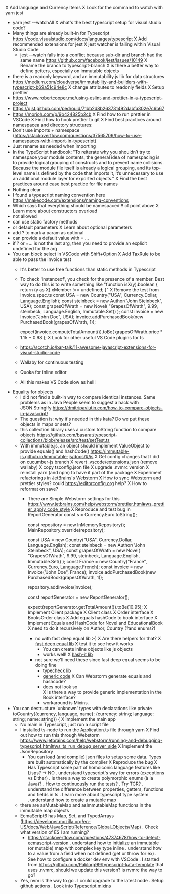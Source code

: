 X Add language and Currency Items
X Look for the command to watch with yarn jest
  - yarn jest --watchAll
X what's the best typescript setup for visual studio code?
  - Many things are already built-in for Typescript https://code.visualstudio.com/docs/languages/typescript
  X Add recommended extensions for jest
  X jest watcher is failing within Visual Studio Code
    - jest --watch falls into a conflict because sub-dir and branch had the same name 
      https://github.com/facebook/jest/issues/10149
    X Rename the branch to typescript-branch
X is there a better way to define getters, especially on immutable objects
  - there is a readonly keyword, and an immutability.js lib for data structures
    https://medium.com/cloudverse/immutability-and-builders-with-typescript-b69a51c94e8c
  X change attributes to readonly fields
X Setup prettier
  - https://www.robertcooper.me/using-eslint-and-prettier-in-a-typescript-project
  - https://gist.github.com/pedrouid/71bb2d8b263731492dabfa302e7c6b67
  - https://morioh.com/p/9b424825b2cb
  X Find how to run prettier in VSCode
  X Find how to hook prettier to git
X Find best practices around namespacea and directory structures:
  - Don't use imports + namespace (https://stackoverflow.com/questions/37565709/how-to-use-namespaces-with-import-in-typescript)
  - Just rename as needed when importing
  - In the TypeScript handbook: "To reiterate why you shouldn’t try to namespace your module contents, the general idea of namespacing is to provide logical grouping of constructs and to prevent name collisions. Because the module file itself is already a logical grouping, and its top-level name is defined by the code that imports it, it’s unnecessary to use an additional module layer for exported objects."
X Find the best practices around case best practice for file names
  - Nothing clear
  - I found a typescript naming convention here https://makecode.com/extensions/naming-conventions
  - Which says that everything should be namespaced!!! cf point above
X Learn more about constructors overload
  - not allowed
  - can use static factory methods
  - or default parameters
X Learn about optional parameters
  - add ? to mark a param as optional
  - can provide a default value with = ...
  - if ? or =... is not the last arg, then you need to provide an explicit undefined for the arg
- You can block select in VSCode with Shift+Option
X Add TaxRule to be able to pass the invoice test
  - It's better to use free functions than static methods in Typescript
  - To check 'instanceof', you check for the presence of a member. Best way to do this is to write something like "function isX(y):boolean { return (y as X).xMember !== undefined; }"
X Remove the test from Invoice.spec.ts
    const USA = new Country("USA", Currency.Dollar, Language.English);
    const steinbeck = new Author("John Steinbeck", USA);
    const grapesOfWrath = new Novel(
    "GrapesOfWrath",
    9.99,
    steinbeck,
    Language.English,
    Immutable.Set()
    );
    const invoice = new Invoice("John Doe", USA);
    invoice.addPurchasedBook(new PurchasedBook(grapesOfWrath, 1));

    expect(invoice.computeTotalAmount()).toBe(
    grapesOfWrath.price * 1.15 * 0.98
    );
X Look for other useful VS Code plugins for ts
  - https://scotch.io/bar-talk/11-awesome-javascript-extensions-for-visual-studio-code
  - Wallaby for continuous testing
  - Quoka for inline editor
  - All this makes VS Code slow as hell!
- Equality for objects
  - I did not find a built-in way to compare identical instances. Same problems as in Java
    People seem to suggest a hack with JSON.Stringify https://dmitripavlutin.com/how-to-compare-objects-in-javascript/
  - The question is: why it's needed in this kata? Do we put these objects in maps or sets?
  - this collection library uses a custom toString function to compare objects https://github.com/basarat/typescript-collections/blob/release/src/test/setTest.ts
  - With immutable.js, an object should implement ValueObject to provide equals() and hashCode() https://immutable-js.github.io/immutable-js/docs/#/is
X Get config changes that I did on cucumber-js branch
  X revert .vscode/extensions.json (remove wallaby)
  X copy tsconfig.json file
  X upgrade .nvmrc version
  X reinstall yarn (and npm) to have it part of the package
X Experiment refactorings in JetBrains's Webstorm
  X How to sync Webstorm and prettier styles? could https://editorconfig.org help?
  X How to reformat on save?
    - There are Simple Webstorm settings for this https://www.jetbrains.com/help/webstorm/prettier.html#ws_prettier_apply_code_style
X Reproduce and test bug in ReportGenerator
      const s = Currency.Euro.toString();

      const repository = new InMemoryRepository();
      MainRepository.override(repository);

      const USA = new Country("USA", Currency.Dollar, Language.English);
      const steinbeck = new Author("John Steinbeck", USA);
      const grapesOfWrath = new Novel(
      "GrapesOfWrath",
      9.99,
      steinbeck,
      Language.English,
      Immutable.Set()
      );
      const France = new Country("France", Currency.Euro, Language.French);
      const invoice = new Invoice("John Doe", France);
      invoice.addPurchasedBook(new PurchasedBook(grapesOfWrath, 1));

      repository.addInvoice(invoice);

      const reportGenerator = new ReportGenerator();

      expect(reportGenerator.getTotalAmount()).toBe(10.95);
X Implement Client package
  X Client class
  X Order interface
  X BooksOrder class
  X Add equals hashCode to book interface
  X Implement Equals and HashCode for Novel and EducationalBook
    X need to do it recursively on Author, Country (?and enums?)
      - no with fast deep equal lib :-)
    X Are there helpers for that?
      X [fast deep equal lib](https://www.npmjs.com/package/fast-deep-equal)
        X test it to see how it works
        - You can create inline objects like js objects
        - works well!
      X [hash-it lib](https://www.npmjs.com/package/hash-it)
      - not sure we'll need these since fast deep equal seems to be doing fine
        - [typecheck lib](https://github.com/gkz/type-check#type-check)
        - [generic code](https://www.codegrepper.com/code-examples/javascript/check+if+type+of+two+object+is+equal+in+typescript)
    X Can Webstorm generate equals and hashcode?
        - does not look so  
    X Is there a way to provide generic implementation in the Book interface?
        - workaround is Mixins.  
- You can destructure 'unknown' types with declarations like
  private toCountry({currency, language, name}: {currency: string; language: string; name: string}) {
X Implement the main app
  - No main in Typescript, just run a script file
  - I installed ts-node to run the Application.ts file through yarn
    X Find out how to run this through Webstorm https://www.jetbrains.com/help/webstorm/running-and-debugging-typescript.html#ws_ts_run_debug_server_side
  X Implement the JsonRepository
    - You can load (and compile) json files to setup some data. Types are built automatically by the compiler
  X Reproduce the bug
X Has Typescript some part of homoiconic language features like Lisps? -> NO
. understand typescript's way for errors (exceptions vs Either)
. Is there a way to create polymorphic enums (à la Java)?
. How to continuously run the tests?
. Try TCR?
. understand the difference between properties, getters, functions and fields in ts
. Learn more about typescript type system      
. understand how to create a mutable map
  - there are asMutableMap and asImmutableMap functions in the immutable map objects
  - EcmaScript6 has Map, Set, and TypedArrays (https://developer.mozilla.org/en-US/docs/Web/JavaScript/Reference/Global_Objects/Map)
  . Check what version of ES I am running?
    - https://stackoverflow.com/questions/47374678/how-to-detect-ecmascript-version
. understand how to initialize an immutable (or mutable) map with complex key type inline 
. understand how to a value from a field when not defined (get or throw for ex)
. See how to configure a docker dev env with VSCode
. I started from https://github.com/Pablorg99/typescript-kata-template that uses .nvmrc, should we update 
  this version? is nvmrc the way to go?
  - Yes, nvm is the way to go
  . I could upgrade to the latest node
. Setup github actions
. Look into [Typescript mixins](https://www.typescriptlang.org/docs/handbook/mixins.html)